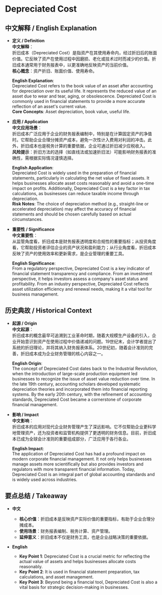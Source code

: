 # Depreciated Cost

## 中文解释 / English Explanation

* **定义 / Definition**  
  **中文解释**：  
  折旧成本（Depreciated Cost）是指资产在其使用寿命内，经过折旧后的账面价值。它反映了资产在使用过程中因磨损、老化或技术过时而减少的价值。折旧成本通常用于财务报表中，以更准确地反映资产的当前价值。  
  **核心概念**：资产折旧、账面价值、使用寿命。  

  **English Explanation**:  
  Depreciated Cost refers to the book value of an asset after accounting for depreciation over its useful life. It represents the reduced value of an asset due to wear and tear, aging, or obsolescence. Depreciated Cost is commonly used in financial statements to provide a more accurate reflection of an asset's current value.  
  **Core Concepts**: Asset depreciation, book value, useful life.  

* **应用 / Application**  
  **中文应用场景**：  
  折旧成本广泛应用于企业的财务报表编制中，特别是在计算固定资产的净值时。它帮助企业合理分摊资产成本，避免一次性计入费用对利润的冲击。此外，折旧成本也是税务计算的重要依据，企业可通过折旧减少应税收入。  
  **风险提示**：折旧方法的选择（如直线法或加速折旧法）可能影响财务报表的准确性，需根据实际情况谨慎选择。  

  **English Application**:  
  Depreciated Cost is widely used in the preparation of financial statements, particularly in calculating the net value of fixed assets. It helps businesses allocate asset costs reasonably and avoid a one-time impact on profits. Additionally, Depreciated Cost is a key factor in tax calculations, as businesses can reduce taxable income through depreciation.  
  **Risk Notes**: The choice of depreciation method (e.g., straight-line or accelerated depreciation) may affect the accuracy of financial statements and should be chosen carefully based on actual circumstances.  

* **重要性 / Significance**  
  **中文重要性**：  
  从监管角度看，折旧成本是财务报表透明度和合规性的重要指标；从投资角度看，它帮助投资者评估企业的资产状况和盈利能力；从行业角度看，折旧成本反映了资产的使用效率和更新需求，是企业管理的重要工具。  

  **English Significance**:  
  From a regulatory perspective, Depreciated Cost is a key indicator of financial statement transparency and compliance. From an investment perspective, it helps investors assess a company's asset status and profitability. From an industry perspective, Depreciated Cost reflects asset utilization efficiency and renewal needs, making it a vital tool for business management.  

## 历史典故 / Historical Context

* **起源 / Origin**  
  **中文起源**：  
  折旧成本的概念最早可追溯到工业革命时期，随着大规模生产设备的引入，企业开始意识到资产在使用过程中价值递减的问题。19世纪末，会计学者提出了系统的折旧理论，并将其纳入财务报表体系。20世纪初，随着会计准则的完善，折旧成本成为企业财务管理的核心内容之一。  

  **English Origin**:  
  The concept of Depreciated Cost dates back to the Industrial Revolution, when the introduction of large-scale production equipment led businesses to recognize the issue of asset value reduction over time. In the late 19th century, accounting scholars developed systematic depreciation theories and incorporated them into financial reporting systems. By the early 20th century, with the refinement of accounting standards, Depreciated Cost became a cornerstone of corporate financial management.  

* **影响 / Impact**  
  **中文影响**：  
  折旧成本的应用对现代企业财务管理产生了深远影响。它不仅帮助企业更科学地管理资产，还为投资者和监管机构提供了更透明的财务信息。目前，折旧成本已成为全球会计准则的重要组成部分，广泛应用于各行各业。  

  **English Impact**:  
  The application of Depreciated Cost has had a profound impact on modern corporate financial management. It not only helps businesses manage assets more scientifically but also provides investors and regulators with more transparent financial information. Today, Depreciated Cost is an integral part of global accounting standards and is widely used across industries.  

## 要点总结 / Takeaway

* **中文**  
  - **核心价值**：折旧成本是反映资产实际价值的重要指标，有助于企业合理分摊成本。  
  - **使用场景**：财务报表编制、税务计算、资产管理。  
  - **延伸意义**：折旧成本不仅是财务工具，也是企业战略决策的重要依据。  

* **English**  
  - **Key Point 1**: Depreciated Cost is a crucial metric for reflecting the actual value of assets and helps businesses allocate costs reasonably.  
  - **Key Point 2**: It is used in financial statement preparation, tax calculations, and asset management.  
  - **Key Point 3**: Beyond being a financial tool, Depreciated Cost is also a vital basis for strategic decision-making in businesses.